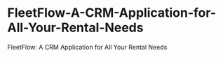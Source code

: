 # FleetFlow-A-CRM-Application-for-All-Your-Rental-Needs
FleetFlow:  A CRM Application for All Your Rental Needs
